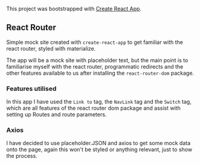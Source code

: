 This project was bootstrapped with [Create React App](https://github.com/facebook/create-react-app).

## React Router

Simple mock site created with `create-react-app` to get familiar with the react router, styled with materialize.

The app will be a mock site with placeholder text, but the main point is to familiarise myself with the react router, programmatic redirects and the other features available to us after installing the `react-router-dom` package.

### Features utilised

In this app I have used the `Link to` tag, the `NavLink` tag and the `Switch` tag, which are all features of the react router dom package and assist with setting up Routes and route parameters.

### Axios

I have decided to use placeholder.JSON and axios to get some mock data onto the page, again this won't be styled or anything relevant, just to show the process.
